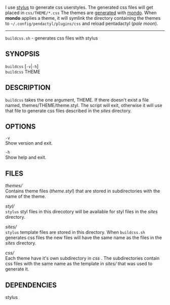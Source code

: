 I use [stylus](http://stylus-lang.com/) to generate css userstyles. The generated css files will get placed in `css/THEME/*.css` The themes are [generated](https://github.com/budlabs/mondo-config/tree/master/generator/css) with [mondo](https://github.com/budlabs/mondo). When **mondo** applies a theme, it will symlink the directory containing the themes to `~/.config/pendactyl/plugins/css` and reload pentadactyl (*pale moon*).

---

`buildcss.sh` - generates css files with stylus

SYNOPSIS
--------

`buildcss` [`-v`|`-h`]  
`buildcss` THEME  

DESCRIPTION
-----------

`buildcss` takes the one argument, THEME. If there
doesn't exist a file named, themes/THEME/theme.styl.
The script will exit, otherwise it will use that file
to generate css files described in the *sites* directory.

OPTIONS
-------

`-v`  
Show version and exit.  

`-h`  
Show help and exit.  

FILES
-----

*themes/*  
Contains theme files (*theme.styl*) that are stored
in subdirectories with the name of the theme.

*styl/*  
`stylus` styl files in this direcotory will be available for
styl files in the *sites* directory.

*sites/*  
`stylus` template files are stored in this directory.
When `buildcss.sh` generates css files the new files
will have the same name as the files in the *sites*
directory.  

*css/*  
Each theme have it's own subdirectory in *css* .
The subdirectories contain css files with the same
name as the template in *sites/* that was used to 
generate it.


DEPENDENCIES
------------

stylus
